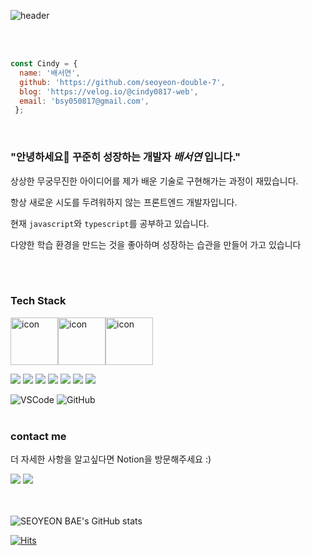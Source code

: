 ![header](https://capsule-render.vercel.app/api?type=cylinder&color=gradient&height=180&section=header&text=SEOYEON%20BAE\%20🚀&fontAlignY=45&desc=%20PASSIONATE%20DEVELOPER&descSize=25&descAlignY=75&fontSize=60&animation=twinkling) <br><br>
  

<br/>

``` javascript
const Cindy = {
  name: '배서연',
  github: 'https://github.com/seoyeon-double-7',
  blog: 'https://velog.io/@cindy0817-web',
  email: 'bsy050817@gmail.com',
 };  
```  


<br/>

### "안녕하세요👋 꾸준히 성장하는 개발자 ***배서연*** 입니다."

상상한 무궁무진한 아이디어를 제가 배운 기술로 구현해가는 과정이 재밌습니다. 

항상 새로운 시도를 두려워하지 않는 프론트엔드 개발자입니다.

현재 `javascript`와 `typescript`를 공부하고 있습니다.

다양한 학습 환경을 만드는 것을 좋아하며 성장하는 습관을 만들어 가고 있습니다


<br/><br/>

  
### Tech Stack
  <div style="display: flex; align-items: flex-start;"><img src="https://techstack-generator.vercel.app/js-icon.svg" alt="icon" width="76" height="76" />
    <img src="https://techstack-generator.vercel.app/mysql-icon.svg" alt="icon" width="76" height="76" /><img src="https://techstack-generator.vercel.app/github-icon.svg" alt="icon" width="76" height="76" /></div>
  
  <img src="https://img.shields.io/badge/HTML5-E34F26?style=flat-square&logo=HTML5&logoColor=white"/></a>
  <img src="https://img.shields.io/badge/CSS3-1572B6?style=flat-square&logo=CSS3&logoColor=white"/></a>
  <img src="https://img.shields.io/badge/JavaScript-F7DF1E?style=flat-square&logo=JavaScript&logoColor=white"/></a>
  <img src="https://img.shields.io/badge/Java-007396?style=flat-square&logo=Java&logoColor=white"/></a>
  <img src="https://img.shields.io/badge/C-A8B9CC?style=flat-square&logo=C&logoColor=white"/></a>
  <img src="https://img.shields.io/badge/Python-ff69b4?style=flat-square&logo=Python&logoColor=white"/></a>
  <img src="https://img.shields.io/badge/Kotlin-1572B6?style=flat-square&logo=Kotlin&logoColor=white"/></a>

   
  ![VSCode](https://img.shields.io/badge/VSCode-FE7A16.svg?style=for-the-badge&logo=VisualStudioCode&logoColor=white)
  ![GitHub](https://img.shields.io/badge/github-%23121011.svg?style=for-the-badge&logo=github&logoColor=white)<br><br>
  
### contact me 
더 자세한 사항을 알고싶다면 Notion을 방문해주세요 :)

<a href="https://velog.io/@cindy0817-web"><img src="https://img.shields.io/badge/Velog-brightgreen?style=flat-square&logo=Velog&logoColor=white"/></a>
<a href="https://www.notion.so/0a4b1396bb27422f94027655545bf82c?pvs=4"><img src="https://img.shields.io/badge/Notion-black?style=flat-square&logo=Notion&logoColor=white"/></a><br><br><br>


![SEOYEON BAE's GitHub stats](https://github-readme-stats.vercel.app/api?username=seoyeon-double-7&hide=contribs&count_private=true&show_icons=true)


[![Hits](https://hits.seeyoufarm.com/api/count/incr/badge.svg?url=https%3A%2F%2Fgithub.com%2Fcindy0817-web&count_bg=%23A0A09E&title_bg=%23A0A09E&icon=github.svg&icon_color=%23FFFFFF&title=hits&edge_flat=false)](https://hits.seeyoufarm.com)
